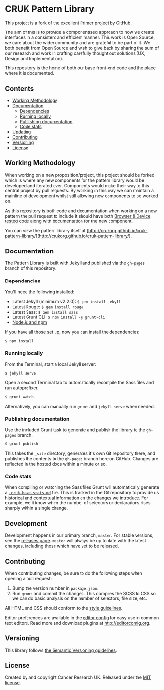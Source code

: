 # CRUK Pattern Library

This project is a fork of the excellent [Primer](http://primercss.io) project by GitHub.

The aim of this is to provide a componentised approach to how we create interfaces in a consistent and efficient manner. This work is Open Source, we care about the wider community and are grateful to be part of it. We both benefit from Open Source and wish to give back by sharing the sum of our research and work in crafting carefully thought out solutions (UX, Design and Implementation).

This repository is the home of both our base front-end code and the place where it is documented.


## Contents

- [Working Methodology](#working-methodology)
- [Documentation](#documentation)
  - [Dependencies](#dependencies)
  - [Running locally](#running-locally)
  - [Publishing documentation](#publishing-documentation)
  - [Code stats](#code-stats)
- [Updating](#updating)
- [Contributing](#contributing)
- [Versioning](#versioning)
- [License](#license)


## Working Methodology

When working on a new proposition/project, this project should be forked which is where any new components for the pattern library would be developed and iterated over. Components would make their way to this central project by pull requests. By working in this way we can maintain a mainline of development whilst still allowing new components to be worked on.

As this repository is both code and documentation when working on a new pattern the pull request to include it should have both [Browser &amp; Device tested](http://crukorg.github.io/cruk-pattern-library/browser-support) code along with documentation for the new component.

You can view the pattern library itself at [http://crukorg.github.io/cruk-pattern-library/](http://crukorg.github.io/cruk-pattern-library/).

## Documentation

The Pattern Library is built with Jekyll and published via the `gh-pages` branch of this repository.

### Dependencies

You'll need the following installed:

- Latest Jekyll (minimum v2.2.0): `$ gem install jekyll`
- Latest Rouge: `$ gem install rouge`
- Latest Sass: `$ gem install sass`
- Latest Grunt CLI: `$ npm install -g grunt-cli`
- [Node.js and npm](http://nodejs.org/download/)

If you have all those set up, now you can install the dependencies:

```bash
$ npm install
```

### Running locally

From the Terminal, start a local Jekyll server:

```bash
$ jekyll serve
```

Open a second Terminal tab to automatically recompile the Sass files and run autoprefixer.

```bash
$ grunt watch
```

Alternatively, you can manually run `grunt` and `jekyll serve` when needed.


### Publishing documentation

Use the included Grunt task to generate and publish the library to the `gh-pages` branch.

```bash
$ grunt publish
```

This takes the `_site` directory, generates it's own Git repository there, and publishes the contents to the `gh-pages` branch here on GitHub. Changes are reflected in the hosted docs within a minute or so.

### Code stats

When compiling or watching the Sass files Grunt will automatically generate a [`.cruk-base-stats.md`](assets/css/cruk-base-stats.md) file. This is tracked in the Git repository to provide us historical and contextual information on the changes we introduce. For example, we'll know when the number of selectors or declarations rises sharply within a single change.

## Development

Development happens in our primary branch, `master`. For stable versions, see the [releases page](https://github.com/CRUKorg/cruk-pattern-library/releases). `master` will always be up to date with the latest changes, including those which have yet to be released.

## Contributing

When contributing changes, be sure to do the following steps when opening a pull request:

1. Bump the version number in `package.json`.
2. Run `grunt` and commit the changes. This compiles the SCSS to CSS so we can do basic analysis on the number of selectors, file size, etc.

All HTML and CSS should conform to the [style guidelines](http://crukorg.github.io/cruk-pattern-library/guidelines).

Editor preferences are available in the [editor config](https://github.com/CRUKorg/cruk-pattern-library/blob/master/.editorconfig) for easy use in common text editors. Read more and download plugins at <http://editorconfig.org>.

## Versioning

This library follows [the Semantic Versioning guidelines](http://semver.org/).

## License

Created by and copyright Cancer Research UK. Released under the [MIT license](LICENSE.md).
